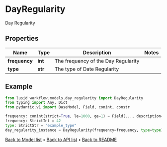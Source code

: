 # DayRegularity

Day Regularity
## Properties
Name | Type | Description | Notes
------------ | ------------- | ------------- | -------------
**frequency** | **int** | The frequency of the Day Regularity | 
**type** | **str** | The type of Date Regularity | 
## Example

```python
from lusid_workflow.models.day_regularity import DayRegularity
from typing import Any, Dict
from pydantic.v1 import BaseModel, Field, conint, constr

frequency: conint(strict=True, le=1000, ge=1) = Field(..., description="The frequency of the Day Regularity")
frequency: StrictInt = 42
type: StrictStr = "example_type"
day_regularity_instance = DayRegularity(frequency=frequency, type=type)

```

[Back to Model list](../README.md#documentation-for-models) &#8226; [Back to API list](../README.md#documentation-for-api-endpoints) &#8226; [Back to README](../README.md)

